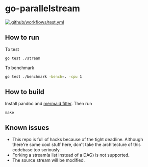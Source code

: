 # go-parallelstream

[![.github/workflows/test.yml](https://github.com/tjhu/go-parallelstream/actions/workflows/test.yml/badge.svg)](https://github.com/tjhu/go-parallelstream/actions/workflows/test.yml)

## How to run

To test

```bash
go test ./stream
```

To benchmark

```bash
go test ./benchmark -bench=. -cpu 1 
```

## How to build 

Install pandoc and [mermaid filter](https://github.com/raghur/mermaid-filter). Then run

```
make
```

## Known issues

* This repo is full of hacks because of the tight deadline. Although there're some cool stuff here, don't take the architecture of this codebase too seriously.
* Forking a stream(a list instead of a DAG) is not supported.
* The source stream will be modified.
